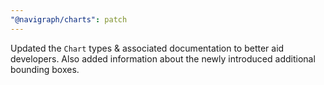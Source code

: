 ```yaml
---
"@navigraph/charts": patch
---
```


Updated the `Chart` types & associated documentation to better aid developers. Also added information about the newly introduced additional bounding boxes.
